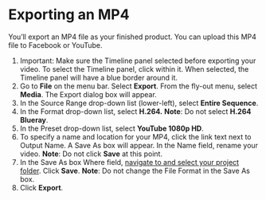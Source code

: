 # Exporting an MP4

You’ll export an MP4 file as your finished product. You can upload this MP4 file to Facebook or YouTube.

1. Important: Make sure the Timeline panel selected before exporting your video. To select the Timeline panel, click within it. When selected, the Timeline panel will have a blue border around it. 
2. Go to **File** on the menu bar. Select **Export**. From the fly-out menu, select **Media**. The Export dialog box will appear.
3. In the Source Range drop-down list \(lower-left\), select **Entire Sequence**.
4. In the Format drop-down list, select **H.264.** **Note**: Do not select **H.264 Blueray**.
5. In the Preset drop-down list, select **YouTube 1080p HD**.
6. To specify a name and location for your MP4, click the link text next to Output Name. A Save As box will appear. In the Name field, rename your video. **Note**: Do not click **Save** at this point.
7. In the Save As box Where field, [navigate to and select your project folder](https://jjloomis.gitbooks.io/file-and-folder-management/content/navigating-folder-tree.html). Click **Save**. **Note**: Do not change the File Format in the Save As box.
8. Click **Export**.



